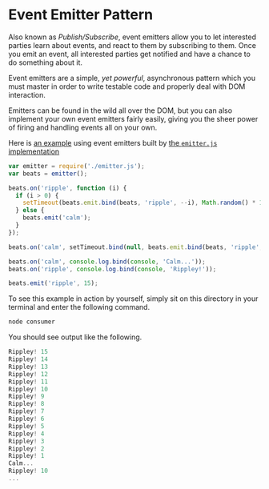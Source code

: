 # Event Emitter Pattern

Also known as _Publish/Subscribe_, event emitters allow you to let interested parties learn about events, and react to them by subscribing to them. Once you emit an event, all interested parties get notified and have a chance to do something about it.

Event emitters are a simple, _yet powerful_, asynchronous pattern which you must master in order to  write testable code and properly deal with DOM interaction.

Emitters can be found in the wild all over the DOM, but you can also implement your own event emitters fairly easily, giving you the sheer power of firing and handling events all on your own.

Here is [an example][2] using event emitters built by [the `emitter.js` implementation][1]

```js
var emitter = require('./emitter.js');
var beats = emitter();

beats.on('ripple', function (i) {
  if (i > 0) {
    setTimeout(beats.emit.bind(beats, 'ripple', --i), Math.random() * 150 + 50);
  } else {
    beats.emit('calm');
  }
});

beats.on('calm', setTimeout.bind(null, beats.emit.bind(beats, 'ripple', 10), 1000));

beats.on('calm', console.log.bind(console, 'Calm...'));
beats.on('ripple', console.log.bind(console, 'Rippley!'));

beats.emit('ripple', 15);
```

To see this example in action by yourself, simply sit on this directory in your terminal and enter the following command.

```js
node consumer
```

You should see output like the following.

```js
Rippley! 15
Rippley! 14
Rippley! 13
Rippley! 12
Rippley! 11
Rippley! 10
Rippley! 9
Rippley! 8
Rippley! 7
Rippley! 6
Rippley! 5
Rippley! 4
Rippley! 3
Rippley! 2
Rippley! 1
Calm...
Rippley! 10
...
```

[1]: https://github.com/bevacqua/buildfirst/tree/master/ch06/11_event-emitter/emitter.js
[2]: https://github.com/bevacqua/buildfirst/tree/master/ch06/11_event-emitter/consumer.js
